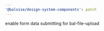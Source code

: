 ```yaml
---
'@baloise/design-system-components': patch
---
```


enable form data submitting for bal-file-upload
